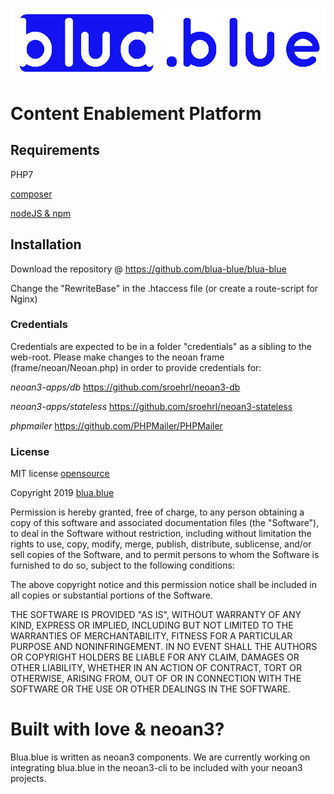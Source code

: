 ![blua.blue](asset/img/blua-blue-logo.png)
# Content Enablement Platform

## Requirements

PHP7

[composer](https://getcomposer.org/)

[nodeJS & npm](https://nodejs.org)


## Installation

Download the repository @ https://github.com/blua-blue/blua-blue

Change the "RewriteBase" in the .htaccess file (or create a route-script for Nginx)

### Credentials
Credentials are expected to be in a folder "credentials" as a sibling to the web-root. 
Please make changes to the neoan frame (frame/neoan/Neoan.php) in order to provide credentials for:

_neoan3-apps/db_ https://github.com/sroehrl/neoan3-db

_neoan3-apps/stateless_ https://github.com/sroehrl/neoan3-stateless

_phpmailer_ https://github.com/PHPMailer/PHPMailer


### License

MIT license [opensource](https://opensource.org/licenses/MIT)

Copyright 2019 [blua.blue](https://blua.blue)

Permission is hereby granted, free of charge, to any person obtaining a copy of this software and associated documentation files (the "Software"), to deal in the Software without restriction, including without limitation the rights to use, copy, modify, merge, publish, distribute, sublicense, and/or sell copies of the Software, and to permit persons to whom the Software is furnished to do so, subject to the following conditions:

The above copyright notice and this permission notice shall be included in all copies or substantial portions of the Software.

THE SOFTWARE IS PROVIDED "AS IS", WITHOUT WARRANTY OF ANY KIND, EXPRESS OR IMPLIED, INCLUDING BUT NOT LIMITED TO THE WARRANTIES OF MERCHANTABILITY, FITNESS FOR A PARTICULAR PURPOSE AND NONINFRINGEMENT. IN NO EVENT SHALL THE AUTHORS OR COPYRIGHT HOLDERS BE LIABLE FOR ANY CLAIM, DAMAGES OR OTHER LIABILITY, WHETHER IN AN ACTION OF CONTRACT, TORT OR OTHERWISE, ARISING FROM, OUT OF OR IN CONNECTION WITH THE SOFTWARE OR THE USE OR OTHER DEALINGS IN THE SOFTWARE.

# Built with love & neoan3?

Blua.blue is written as neoan3 components. We are currently working on integrating blua.blue in the neoan3-cli to be included with your neoan3 projects.

